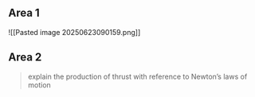 ## Area 1
![[Pasted image 20250623090159.png]]


## Area 2
>explain the production of thrust with reference to Newton’s laws of motion